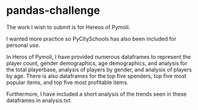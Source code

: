 # pandas-challenge
The work I wish to submit is for Hereos of Pymoli.

I wanted more practice so PyCitySchools has also been included for personal use. 

In Heros of Pymoli, I have provided numerous dataframes to represent the player count, gender demographics, age
demographics, and analysis for the total playerbase, analysis of players by gender, and analysis of players by age.
There is also dataframes for the top five spenders, top five most popular items, and top five most profitable items. 

Furthermore, I have included a short analysis of the trends seen in these dataframes in analysis.txt. 
